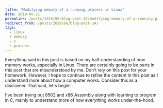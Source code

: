 ```yaml
---
title: "Modifying memory of a running process in Linux"
date: 2019-06-21
permalink: /posts/2019/06/blog-post-14/modifying-memory-of-a-running-process
redirect_from: /posts/2019/06/blog-post-14/
tags:
  - linux
  - memory
  - c
  - process
---
```


Everything said in this post is based on my half-understanding of how memory works, especially in
Linux. There are certainly going to be parts in this post that are misunderstood by me. Don't rely on
this post for your homework. However, I hope to continue to refine the content in this post as I
understand more about how a computer works. Consider this as a disclaimer. That said, let's begin!

I've been trying out 6502 and x86 Assembly along with learning to program in C, mainly to
understand more of how everything works under-the-hood.
